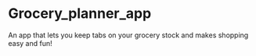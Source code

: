 # Grocery_planner_app
An app that lets you keep tabs on your grocery stock and makes shopping easy and fun!
